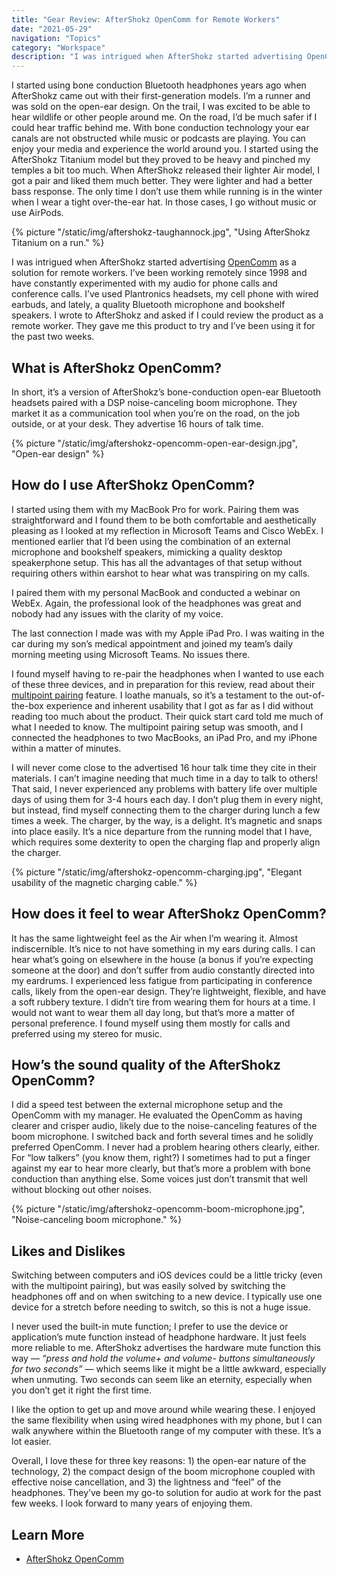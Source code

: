 ```yaml
---
title: "Gear Review: AfterShokz OpenComm for Remote Workers"
date: "2021-05-29"
navigation: "Topics"
category: "Workspace"
description: "I was intrigued when AfterShokz started advertising OpenComm as a solution for remote workers. OpenComm is a version of AfterShokz’s bone-conduction open-ear Bluetooth headsets paired with a DSP noise-canceling boom microphone."
---
```


I started using bone conduction Bluetooth headphones years ago when AfterShokz came out with their first-generation models. I’m a runner and was sold on the open-ear design. On the trail, I was excited to be able to hear wildlife or other people around me. On the road, I’d be much safer if I could hear traffic behind me. With bone conduction technology your ear canals are not obstructed while music or podcasts are playing. You can enjoy your media and experience the world around you. I started using the AfterShokz Titanium model but they proved to be heavy and pinched my temples a bit too much. When AfterShokz released their lighter Air model, I got a pair and liked them much better. They were lighter and had a better bass response. The only time I don’t use them while running is in the winter when I wear a tight over-the-ear hat. In those cases, I go without music or use AirPods. 

{% picture "/static/img/aftershokz-taughannock.jpg", "Using AfterShokz Titanium on a run." %}

I was intrigued when AfterShokz started advertising [OpenComm](https://us.aftershokz.com/products/opencomm) as a solution for remote workers. I’ve been working remotely since 1998 and have constantly experimented with my audio for phone calls and conference calls. I’ve used Plantronics headsets, my cell phone with wired earbuds, and lately, a quality Bluetooth microphone and bookshelf speakers. I wrote to AfterShokz and asked if I could review the product as a remote worker. They gave me this product to try and I’ve been using it for the past two weeks. 

## What is AfterShokz OpenComm? 

In short, it’s a version of AfterShokz’s bone-conduction open-ear Bluetooth headsets paired with a DSP noise-canceling boom microphone. They market it as a communication tool when you’re on the road, on the job outside, or at your desk. They advertise 16 hours of talk time.

{% picture "/static/img/aftershokz-opencomm-open-ear-design.jpg", "Open-ear design" %}

## How do I use AfterShokz OpenComm? 

I started using them with my MacBook Pro for work. Pairing them was straightforward and I found them to be both comfortable and aesthetically pleasing as I looked at my reflection in Microsoft Teams and Cisco WebEx. I mentioned earlier that I’d been using the combination of an external microphone and bookshelf speakers, mimicking a quality desktop speakerphone setup. This has all the advantages of that setup without requiring others within earshot to hear what was transpiring on my calls. 

I paired them with my personal MacBook and conducted a webinar on WebEx. Again, the professional look of the headphones was great and nobody had any issues with the clarity of my voice. 

The last connection I made was with my Apple iPad Pro. I was waiting in the car during my son’s medical appointment and joined my team’s daily morning meeting using Microsoft Teams. No issues there.

I found myself having to re-pair the headphones when I wanted to use each of these three devices, and in preparation for this review, read about their [multipoint pairing](https://help.aftershokz.com/hc/en-us/articles/360053359094-Commands-OpenComm) feature. I loathe manuals, so it’s a testament to the out-of-the-box experience and inherent usability that I got as far as I did without reading too much about the product. Their quick start card told me much of what I needed to know. The multipoint pairing setup was smooth, and I connected the headphones to two MacBooks, an iPad Pro, and my iPhone within a matter of minutes. 

I will never come close to the advertised 16 hour talk time they cite in their materials. I can’t imagine needing that much time in a day to talk to others! That said, I never experienced any problems with battery life over multiple days of using them for 3-4 hours each day. I don’t plug them in every night, but instead, find myself connecting them to the charger during lunch a few times a week. The charger, by the way, is a delight. It’s magnetic and snaps into place easily. It’s a nice departure from the running model that I have, which requires some dexterity to open the charging flap and properly align the charger. 

{% picture "/static/img/aftershokz-opencomm-charging.jpg", "Elegant usability of the magnetic charging cable." %}

## How does it feel to wear AfterShokz OpenComm? 

It has the same lightweight feel as the Air when I’m wearing it. Almost indiscernible. It’s nice to not have something in my ears during calls. I can hear what’s going on elsewhere in the house (a bonus if you’re expecting someone at the door) and don’t suffer from audio constantly directed into my eardrums. I experienced less fatigue from participating in conference calls, likely from the open-ear design. They’re lightweight, flexible, and have a soft rubbery texture. I didn’t tire from wearing them for hours at a time. I would not want to wear them all day long, but that’s more a matter of personal preference. I found myself using them mostly for calls and preferred using my stereo for music. 

## How’s the sound quality of the AfterShokz OpenComm?

I did a speed test between the external microphone setup and the OpenComm with my manager. He evaluated the OpenComm as having clearer and crisper audio, likely due to the noise-canceling features of the boom microphone. I switched back and forth several times and he solidly preferred OpenComm. I never had a problem hearing others clearly, either. For “low talkers” (you know them, right?) I sometimes had to put a finger against my ear to hear more clearly, but that’s more a problem with bone conduction than anything else. Some voices just don’t transmit that well without blocking out other noises. 

{% picture "/static/img/aftershokz-opencomm-boom-microphone.jpg", "Noise-canceling boom microphone." %}

## Likes and Dislikes

Switching between computers and iOS devices could be a little tricky (even with the multipoint pairing), but was easily solved by switching the headphones off and on when switching to a new device. I typically use one device for a stretch before needing to switch, so this is not a huge issue.

I never used the built-in mute function; I prefer to use the device or application’s mute function instead of headphone hardware. It just feels more reliable to me. AfterShokz advertises the hardware mute function this way — _“press and hold the volume+ and volume- buttons simultaneously for two seconds”_ — which seems like it might be a little awkward, especially when unmuting. Two seconds can seem like an eternity, especially when you don’t get it right the first time. 

I like the option to get up and move around while wearing these. I enjoyed the same flexibility when using wired headphones with my phone, but I can walk anywhere within the Bluetooth range of my computer with these. It’s a lot easier. 

Overall, I love these for three key reasons: 1) the open-ear nature of the technology, 2) the compact design of the boom microphone coupled with effective noise cancellation, and 3) the lightness and “feel” of the headphones. They’ve been my go-to solution for audio at work for the past few weeks. I look forward to many years of enjoying them. 

## Learn More
- [AfterShokz OpenComm](https://us.aftershokz.com/products/opencomm)











